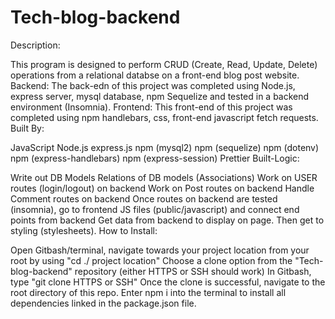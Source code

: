 # Tech-blog-backend

Description:

This program is designed to perform CRUD (Create, Read, Update, Delete) operations from a relational databse on a front-end blog post website.
Backend: The back-edn of this project was completed using Node.js, express server, mysql database, npm Sequelize and tested in a backend environment (Insomnia).
Frontend: This front-end of this project was completed using npm handlebars, css, front-end javascript fetch requests.
Built By:

JavaScript
Node.js
express.js
npm (mysql2)
npm (sequelize)
npm (dotenv)
npm (express-handlebars)
npm (express-session)
Prettier
Built-Logic:

Write out DB Models
Relations of DB models (Associations)
Work on USER routes (login/logout) on backend
Work on Post routes on backend
Handle Comment routes on backend
Once routes on backend are tested (insomnia), go to frontend JS files (public/javascript) and connect end points from backend
Get data from backend to display on page.
Then get to styling (stylesheets).
How to Install:

Open Gitbash/terminal, navigate towards your project location from your root by using "cd ./ project location"
Choose a clone option from the "Tech-blog-backend" repository (either HTTPS or SSH should work)
In Gitbash, type "git clone HTTPS or SSH"
Once the clone is successful, navigate to the root directory of this repo.
Enter npm i into the terminal to install all dependencies linked in the package.json file.
